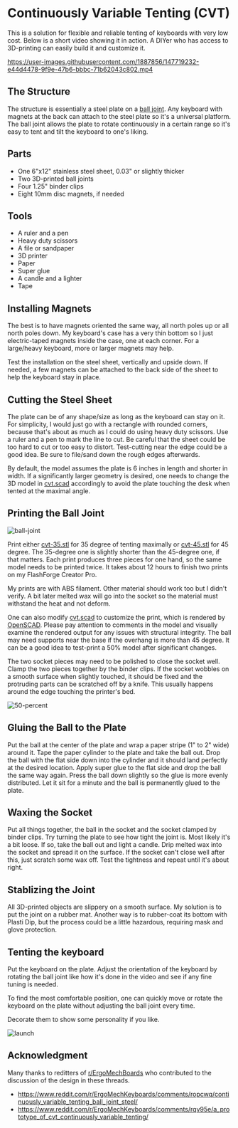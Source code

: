 # Continuously Variable Tenting (CVT)

This is a solution for flexible and reliable tenting of keyboards with very low
cost. Below is a short video showing it in action. A DIYer who has access to
3D-printing can easily build it and customize it.

https://user-images.githubusercontent.com/1887856/147719232-e44d4478-9f9e-47b6-bbbc-71b62043c802.mp4

## The Structure

The structure is essentially a steel plate on a
[ball joint](https://en.wikipedia.org/wiki/Ball_joint).
Any keyboard with magnets at the back can attach to the steel plate so it's a
universal platform. The ball joint allows the plate to rotate continuously in
a certain range so it's easy to tent and tilt the keyboard to one's liking.

## Parts

 * One 6"x12" stainless steel sheet, 0.03" or slightly thicker
 * Two 3D-printed ball joints
 * Four 1.25" binder clips
 * Eight 10mm disc magnets, if needed

## Tools

 * A ruler and a pen
 * Heavy duty scissors
 * A file or sandpaper
 * 3D printer
 * Paper
 * Super glue
 * A candle and a lighter
 * Tape

## Installing Magnets

The best is to have magnets oriented the same way, all north poles up or all
north poles down. My keyboard's case has a very thin bottom so I just
electric-taped magnets inside the case, one at each corner. For a large/heavy
keyboard, more or larger magnets may help.

Test the installation on the steel sheet, vertically and upside down. If
needed, a few magnets can be attached to the back side of the sheet to help the
keyboard stay in place.

## Cutting the Steel Sheet

The plate can be of any shape/size as long as the keyboard can stay on it. For
simplicity, I would just go with a rectangle with rounded corners, because
that's about as much as I could do using heavy duty scissors. Use a ruler and a pen
to mark the line to cut. Be careful that
the sheet could be too hard to cut or too easy to distort. Test-cutting near
the edge could be a good idea. Be sure to file/sand down the rough edges afterwards.

By default, the model assumes the plate is 6 inches in length and shorter in width.
If a significantly larger geometry is desired, one needs to change the 3D model
in [cvt.scad](https://github.com/macroxue/keyboard-tenting/blob/master/cvt.scad)
accordingly to avoid the plate touching the desk when tented at the maximal angle.

## Printing the Ball Joint

![ball-joint](https://user-images.githubusercontent.com/1887856/147719360-b5679326-b0b1-43cc-b1fe-3ecac65d28e0.jpg)

Print either [cvt-35.stl](https://github.com/macroxue/keyboard-tenting/blob/master/cvt-35.stl)
for 35 degree of tenting maximally or
[cvt-45.stl](https://github.com/macroxue/keyboard-tenting/blob/master/cvt-45.stl) for 45
degree. The 35-degree one is slightly shorter than the 45-degree one, if that
matters. Each print produces three pieces for one hand, so the same model needs
to be printed twice. It takes about 12 hours to finish two prints on my
FlashForge Creator Pro.

My prints are with ABS filament. Other material should work too but I didn't
verify. A bit later melted wax will go into the socket so the material must
withstand the heat and not deform.

One can also modify [cvt.scad](https://github.com/macroxue/keyboard-tenting/blob/master/cvt.scad)
to customize the print, which is rendered by [OpenSCAD](https://openscad.org/). Please pay attention to
comments in the model and visually examine the rendered output for any issues
with structural integrity. The ball may need supports near the base if the
overhang is more than 45 degree. It can be a good idea to test-print a 50% model
after significant changes.

The two socket pieces may need to be polished to close the socket well.
Clamp the two pieces together by the binder clips. If the socket wobbles on
a smooth surface when slightly touched, it should be fixed and the protruding
parts can be scratched off by a knife. This usually happens around the edge
touching the printer's bed.

![50-percent](https://user-images.githubusercontent.com/1887856/147723242-b99901da-a12d-4dc0-b14e-c7eeab7a8484.jpg)

## Gluing the Ball to the Plate

Put the ball at the center of the plate and wrap a paper stripe (1" to 2" wide)
around it.  Tape the paper cylinder to the plate and take the ball out.
Drop the ball with the flat side down into the cylinder and it should land
perfectly at the desired location. Apply super glue to the flat side and drop
the ball the same way again. Press the ball down slightly so the glue is more
evenly distributed.  Let it sit for a minute and the ball is permanently glued
to the plate.

## Waxing the Socket

Put all things together, the ball in the socket and the socket clamped by
binder clips. Try turning the plate to see how tight the joint is. Most likely
it's a bit loose. If so, take the ball out and light a candle. Drip melted wax
into the socket and spread it on the surface. If the socket can't close well
after this, just scratch some wax off. Test the tightness and repeat until it's
about right.

## Stablizing the Joint

All 3D-printed objects are slippery on a smooth surface. My solution is to put
the joint on a rubber mat. Another way is to rubber-coat its bottom with Plasti
Dip, but the process could be a little hazardous, requiring mask and glove protection.

## Tenting the keyboard

Put the keyboard on the plate. Adjust the orientation of the keyboard by
rotating the ball joint like how it's done in the video and see if any fine
tuning is needed.

To find the most comfortable position, one can quickly move or rotate the keyboard
on the plate without adjusting the ball joint every time.

Decorate them to show some personality if you like.

![launch](https://user-images.githubusercontent.com/1887856/147796470-6114baaa-c353-46bd-8e07-1c4df1d1216d.jpg)

## Acknowledgment

Many thanks to reditters of [r/ErgoMechBoards](https://www.reddit.com/r/ErgoMechKeyboards/)
who contributed to the discussion of the design in these threads.
* https://www.reddit.com/r/ErgoMechKeyboards/comments/ropcwq/continuously_variable_tenting_ball_joint_steel/
* https://www.reddit.com/r/ErgoMechKeyboards/comments/rqv95e/a_prototype_of_cvt_continuously_variable_tenting/
